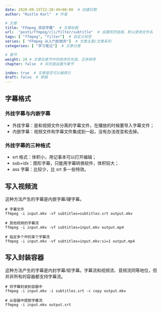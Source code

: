 ```yaml
---
date: 2020-09-15T22:20:49+08:00  # 创建日期
author: "Rustle Karl"  # 作者

# 文章
title: "FFmpeg 添加字幕"  # 文章标题
url:  "posts/ffmpeg/cli/filter/subtitle"  # 设置网页链接，默认使用文件名
tags: [ "ffmpeg", "filter"]  # 自定义标签
series: [ "FFmpeg 从入门到放弃"]  # 文章主题/文章系列
categories: [ "学习笔记"]  # 文章分类

# 章节
weight: 20 # 文章在章节中的排序优先级，正序排序
chapter: false  # 将页面设置为章节

index: true  # 文章是否可以被索引
draft: false  # 草稿
---
```


## 字幕格式

### 外挂字幕与内嵌字幕

- 外挂字幕：是和视频文件分离的字幕文件，在播放的时候要导入字幕文件；
- 内嵌字幕：视频文件和字幕文件集成到一起，没有办法改变和去掉。

### 外挂字幕的三种格式

- srt 格式：体积小，用记事本可以打开编辑；
- sub+idx：图形字幕，只能用字幕转换软件，体积较大；
- ass 字幕：比较少，比 srt 多一些特效。

## 写入视频流

这种方法产生的字幕是内嵌字幕/硬字幕。

```shell
# 字幕文件
ffmpeg -i input.mkv -vf subtitles=subtitles.srt output.mkv

# 其他视频的字幕流
ffmpeg -i input.mkv -vf subtitles=input.mkv output.mp4

# 指定多个中的某个字幕流
ffmpeg -i input.mkv -vf subtitles=input.mkv:si=1 output.mp4
```

## 写入封装容器

这种方法产生的字幕是内封字幕/软字幕。字幕流和视频流、音频流同等地位，但并非所有的容器都支持字幕流。

```shell
# 将字幕封装到容器中
ffmpeg -i input.mkv -i subtitles.srt -c copy output.mkv

# 从容器中提取字幕流
ffmpeg -i input.mkv output.srt
```
